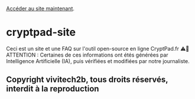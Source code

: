 [Accéder au site maintenant](https://vivitech2b.github.io/cryptpad-site/index.html).
# cryptpad-site
Ceci est un site et une FAQ sur l'outil open-source en ligne CryptPad.fr
⚠️🤖ATTENTION : Certaines de ces informations ont étés générées par Intelligence Artificielle (IA), puis vérifiées et modifiées par notre journaliste.
## Copyright vivitech2b, tous droits réservés, interdit à la reproduction
